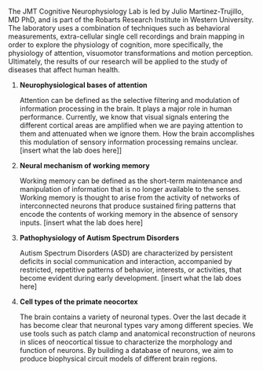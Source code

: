 The JMT Cognitive Neurophysiology Lab is led by Julio Martinez-Trujillo, MD PhD, and is part of the Robarts Research Institute in Western University. The laboratory uses a combination of techniques such as behavioral measurements, extra-cellular single cell recordings and brain mapping in order to explore the physiology of cognition, more specifically, the physiology of attention, visuomotor transformations and motion perception. Ultimately, the results of our research will be applied to the study of diseases that affect human health.

1. **Neurophysiological bases of attention**

    Attention can be defined as the selective filtering and modulation of information processing in the brain. It plays a major role in human performance. Currently, we know that visual signals entering the different cortical areas are amplified when we are paying attention to them and attenuated when we ignore them. How the brain accomplishes this modulation of sensory information processing remains unclear. [insert what the lab does here]]

2. **Neural mechanism of working memory**

    Working memory can be defined as the short-term maintenance and manipulation of information that is no longer available to the senses. Working memory is thought to arise from the activity of networks of interconnected neurons that produce sustained firing patterns that encode the contents of working memory in the absence of sensory inputs. [insert what the lab does here]

3. **Pathophysiology of Autism Spectrum Disorders**

    Autism Spectrum Disorders (ASD) are characterized by persistent deficits in social communication and interaction, accompanied by restricted, repetitive patterns of behavior, interests, or activities, that become evident during early development. [insert what the lab does here]

4. **Cell types of the primate neocortex**

    The brain contains a variety of neuronal types. Over the last decade it has become clear that neuronal types vary among different species. We use tools such as patch clamp and anatomical reconstruction of neurons in slices of neocortical tissue to characterize the morphology and function of neurons. By building a database of neurons, we aim to produce biophysical circuit models of different brain regions.